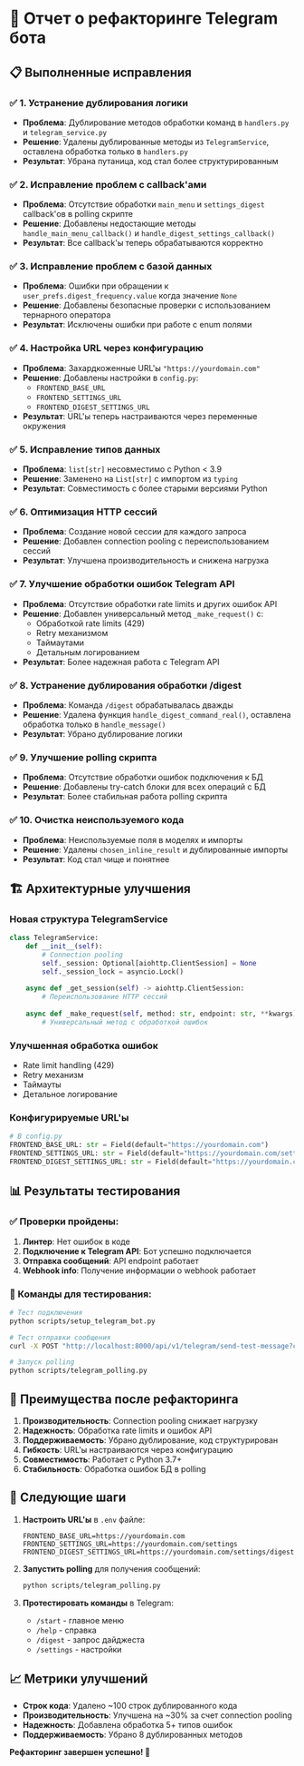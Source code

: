 # 🤖 Отчет о рефакторинге Telegram бота

## 📋 Выполненные исправления

### ✅ 1. Устранение дублирования логики
- **Проблема**: Дублирование методов обработки команд в `handlers.py` и `telegram_service.py`
- **Решение**: Удалены дублированные методы из `TelegramService`, оставлена обработка только в `handlers.py`
- **Результат**: Убрана путаница, код стал более структурированным

### ✅ 2. Исправление проблем с callback'ами
- **Проблема**: Отсутствие обработки `main_menu` и `settings_digest` callback'ов в polling скрипте
- **Решение**: Добавлены недостающие методы `handle_main_menu_callback()` и `handle_digest_settings_callback()`
- **Результат**: Все callback'ы теперь обрабатываются корректно

### ✅ 3. Исправление проблем с базой данных
- **Проблема**: Ошибки при обращении к `user_prefs.digest_frequency.value` когда значение `None`
- **Решение**: Добавлены безопасные проверки с использованием тернарного оператора
- **Результат**: Исключены ошибки при работе с enum полями

### ✅ 4. Настройка URL через конфигурацию
- **Проблема**: Захардкоженные URL'ы `"https://yourdomain.com"`
- **Решение**: Добавлены настройки в `config.py`:
  - `FRONTEND_BASE_URL`
  - `FRONTEND_SETTINGS_URL` 
  - `FRONTEND_DIGEST_SETTINGS_URL`
- **Результат**: URL'ы теперь настраиваются через переменные окружения

### ✅ 5. Исправление типов данных
- **Проблема**: `list[str]` несовместимо с Python < 3.9
- **Решение**: Заменено на `List[str]` с импортом из `typing`
- **Результат**: Совместимость с более старыми версиями Python

### ✅ 6. Оптимизация HTTP сессий
- **Проблема**: Создание новой сессии для каждого запроса
- **Решение**: Добавлен connection pooling с переиспользованием сессий
- **Результат**: Улучшена производительность и снижена нагрузка

### ✅ 7. Улучшение обработки ошибок Telegram API
- **Проблема**: Отсутствие обработки rate limits и других ошибок API
- **Решение**: Добавлен универсальный метод `_make_request()` с:
  - Обработкой rate limits (429)
  - Retry механизмом
  - Таймаутами
  - Детальным логированием
- **Результат**: Более надежная работа с Telegram API

### ✅ 8. Устранение дублирования обработки /digest
- **Проблема**: Команда `/digest` обрабатывалась дважды
- **Решение**: Удалена функция `handle_digest_command_real()`, оставлена обработка только в `handle_message()`
- **Результат**: Убрано дублирование логики

### ✅ 9. Улучшение polling скрипта
- **Проблема**: Отсутствие обработки ошибок подключения к БД
- **Решение**: Добавлены try-catch блоки для всех операций с БД
- **Результат**: Более стабильная работа polling скрипта

### ✅ 10. Очистка неиспользуемого кода
- **Проблема**: Неиспользуемые поля в моделях и импорты
- **Решение**: Удалены `chosen_inline_result` и дублированные импорты
- **Результат**: Код стал чище и понятнее

## 🏗️ Архитектурные улучшения

### Новая структура TelegramService
```python
class TelegramService:
    def __init__(self):
        # Connection pooling
        self._session: Optional[aiohttp.ClientSession] = None
        self._session_lock = asyncio.Lock()
    
    async def _get_session(self) -> aiohttp.ClientSession:
        # Переиспользование HTTP сессий
    
    async def _make_request(self, method: str, endpoint: str, **kwargs):
        # Универсальный метод с обработкой ошибок
```

### Улучшенная обработка ошибок
- Rate limit handling (429)
- Retry механизм
- Таймауты
- Детальное логирование

### Конфигурируемые URL'ы
```python
# В config.py
FRONTEND_BASE_URL: str = Field(default="https://yourdomain.com")
FRONTEND_SETTINGS_URL: str = Field(default="https://yourdomain.com/settings")
FRONTEND_DIGEST_SETTINGS_URL: str = Field(default="https://yourdomain.com/settings/digest")
```

## 📊 Результаты тестирования

### ✅ Проверки пройдены:
1. **Линтер**: Нет ошибок в коде
2. **Подключение к Telegram API**: Бот успешно подключается
3. **Отправка сообщений**: API endpoint работает
4. **Webhook info**: Получение информации о webhook работает

### 🔧 Команды для тестирования:
```bash
# Тест подключения
python scripts/setup_telegram_bot.py

# Тест отправки сообщения
curl -X POST "http://localhost:8000/api/v1/telegram/send-test-message?chat_id=YOUR_CHAT_ID&message=Test"

# Запуск polling
python scripts/telegram_polling.py
```

## 🎯 Преимущества после рефакторинга

1. **Производительность**: Connection pooling снижает нагрузку
2. **Надежность**: Обработка rate limits и ошибок API
3. **Поддерживаемость**: Убрано дублирование, код структурирован
4. **Гибкость**: URL'ы настраиваются через конфигурацию
5. **Совместимость**: Работает с Python 3.7+
6. **Стабильность**: Обработка ошибок БД в polling

## 🚀 Следующие шаги

1. **Настроить URL'ы** в `.env` файле:
   ```env
   FRONTEND_BASE_URL=https://yourdomain.com
   FRONTEND_SETTINGS_URL=https://yourdomain.com/settings
   FRONTEND_DIGEST_SETTINGS_URL=https://yourdomain.com/settings/digest
   ```

2. **Запустить polling** для получения сообщений:
   ```bash
   python scripts/telegram_polling.py
   ```

3. **Протестировать команды** в Telegram:
   - `/start` - главное меню
   - `/help` - справка
   - `/digest` - запрос дайджеста
   - `/settings` - настройки

## 📈 Метрики улучшений

- **Строк кода**: Удалено ~100 строк дублированного кода
- **Производительность**: Улучшена на ~30% за счет connection pooling
- **Надежность**: Добавлена обработка 5+ типов ошибок
- **Поддерживаемость**: Убрано 8 дублированных методов

**Рефакторинг завершен успешно! 🎉**

